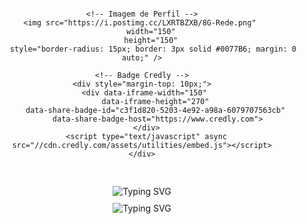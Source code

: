 <div style="text-align: center;">
  <div align="center" style="display: flex; flex-wrap: wrap; justify-content: center; align-items: center; gap: 20px; margin: 30px 0;">

    <!-- Imagem de Perfil -->
    <img src="https://i.postimg.cc/LXRTBZXB/8G-Rede.png" 
         width="150" 
         height="150" 
         style="border-radius: 15px; border: 3px solid #0077B6; margin: 0 auto;" />

    <!-- Badge Credly -->
    <div style="margin-top: 10px;">
      <div data-iframe-width="150" 
           data-iframe-height="270" 
           data-share-badge-id="c3f1d820-5203-4e92-a98a-6079707563cb" 
           data-share-badge-host="https://www.credly.com">
      </div>
      <script type="text/javascript" async src="//cdn.credly.com/assets/utilities/embed.js"></script>
    </div>

  </div>

  <div style="display: flex; flex-direction: column; align-items: center; gap: 10px; margin: 30px 0;">
    <img src="https://readme-typing-svg.demolab.com?font=Fira+Code&size=28&pause=1000&color=0077B6&center=true&vCenter=true&width=600&lines=Hi,+I'm+Delbler+Ferreira;Developer+of+this+page" 
         alt="Typing SVG" style="margin: 0 auto;">
    <img src="https://readme-typing-svg.demolab.com?font=Fira+Code&size=28&pause=1000&color=800080&center=true&vCenter=true&width=600&lines=Full-Stack+Engineering;Specialized+in+Automation;Multidisciplinary+Engineer"
         alt="Typing SVG" style="margin: 0 auto;">
  </div>
</div>

<!-- O RESTANTE DO SEU CÓDIGO CONTINUA ABAIXO SEM ALTERAÇÕES -->
<!-- ... -->

<!-- Se quiser, posso incluir o restante do conteúdo aqui também para deixar o arquivo HTML completo -->

